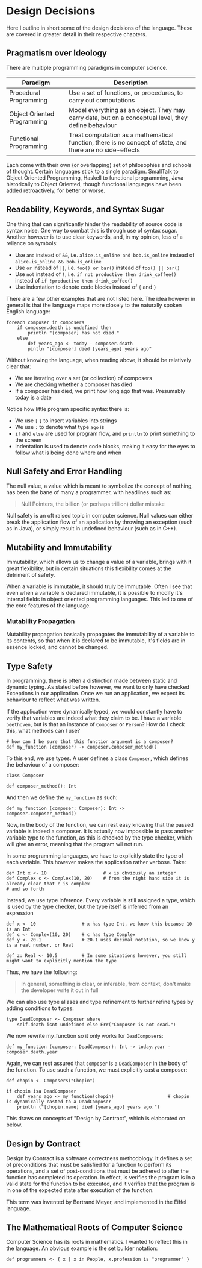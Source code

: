 # Design Decisions

Here I outline in short some of the design decisions of the language. These are covered in greater detail in their
respective chapters.

## Pragmatism over Ideology

There are multiple programming paradigms in computer science.

Paradigm                     | Description
-----------------------------|-------------
Procedural Programming       | Use a set of functions, or procedures, to carry out computations
Object Oriented Programming  | Model everything as an object. They may carry data, but on a conceptual level, they define behaviour
Functional Programming       | Treat computation as a mathematical function, there is no concept of state, and there are no side-effects

Each come with their own (or overlapping) set of philosophies and schools of thought. Certain languages stick to a
single paradigm. SmallTalk to Object Oriented Programming, Haskell to functional programming, Java historically to 
Object Oriented, though functional languages have been added retroactively, for better or worse.

## Readability, Keywords, and Syntax Sugar

One thing that can significantly hinder the readability of source code is syntax noise. One way to combat this is
through use of syntax sugar. Another however is to use clear keywords, and, in my opinion, less of a reliance on
symbols:

* Use `and` instead of `&&`, i.e. `alice.is_online and bob.is_online` instead of `alice.is_online && bob.is_online`
* Use `or` instead of `||`, i.e.  `foo() or bar()` instead of `foo() || bar()`
* Use `not` instead of `!`, i.e. `if not productive then drink_coffee()` instead of `if !productive then drink_coffee()`
* Use indentation to denote code blocks instead of `{` and `}`

There are a few other examples that are not listed here. The idea however in general is that the language maps more 
closely to the naturally spoken English language:

    foreach composer in composers
        if composer.death is undefined then
            println "[composer] has not died."
        else 
            def years_ago <- today - composer.death
            pintln "[composer] died [years_ago] years ago"
            
Without knowing the language, when reading above, it should be relatively clear that:

* We are iterating over a set (or collection) of composers
* We are checking whether a composer has died
* If a composer has died, we print how long ago that was. Presumably today is a date

Notice how little program specific syntax there is:
 
* We use `[` `]` to insert variables into strings
* We use `:` to denote what type `ago` is
* `if` and `else` are used for program flow, and `println` to print something to the screen
* Indentation is used to denote code blocks, making it easy for the eyes to follow what is being done where and when

## Null Safety and Error Handling

The null value, a value which is meant to symbolize the concept of nothing, has been the bane of many a programmer, with
headlines such as:

> Null Pointers, the billion (or perhaps trillion) dollar mistake

Null safety is an oft raised topic in computer science. Null values can either break the application flow of an 
application by throwing an exception (such as in Java), or simply result in undefined behaviour (such as in C++).

## Mutability and Immutability

Immutability, which allows us to change a value of a variable, brings with it great flexibility, but in certain
situations this flexibility comes at the detriment of safety.

When a variable is immutable, it should truly be immutable. Often I see that even when a variable is declared immutable,
it is possible to modify it's internal fields in object oriented programming languages. This led to one of the core
features of the language.

### Mutability Propagation

Mutability propagation basically propagates the immutability of a variable to its contents, so that when it is declared
to be immutable, it's fields are in essence locked, and cannot be changed.

## Type Safety

In programming, there is often a distinction made between static and dynamic typing. As stated before however, we want
to only have checked Exceptions in our application. Once we run an application, we expect its behaviour to reflect what
was written.

If the application were dynamically typed, we would constantly have to verify that variables are indeed what they claim
to be. I have a variable `beethoven`, but is that an instance of `Composer` or `Person`? How do I check this, what
methods can I use?
   
    # how can I be sure that this function argument is a composer?
    def my_function (composer) -> composer.composer_method()
    
To this end, we use types. A user defines a class `Composer`, which defines the behaviour of a composer:

    class Composer
    
    def composer_method(): Int
    
And then we define the `my_function` as such:

    def my_function (composer: Composer): Int -> composer.composer_method()
    
Now, in the body of the function, we can rest easy knowing that the passed variable is indeed a composer. It is actually
now impossible to pass another variable type to the function, as this is checked by the type checker, which will give an
error, meaning that the program wil not run.

In some programming languages, we have to explicitly state the type of each variable. This however makes the application
rather verbose. Take:

    def Int x <- 10                     # x is obviously an integer
    def Complex c <- Complex(10, 20)    # from the right hand side it is already clear that c is complex
    # and so forth    

Instead, we use type inference. Every variable is still assigned a type, which is used by the type checker, but the type
itself is inferred from an expression

    def x <- 10                 # x has type Int, we know this because 10 is an Int
    def c <- Complex(10, 20)    # c has type Complex
    def y <- 20.1               # 20.1 uses decimal notation, so we know y is a real number, or Real
    
    def z: Real <- 10.5         # In some situations however, you still might want to explicitly mention the type

Thus, we have the following:

> In general, something is clear, or inferable, from context, don't make the developer write it out in full

We can also use type aliases and type refinement to further refine types by adding conditions to types:

    type DeadComposer <- Composer where
        self.death isnt undefined else Err("Composer is not dead.")

We now rewrite my_function so it only works for `DeadComposer`s:

    def my_function (composer: DeadComposer): Int -> today.year - composer.death.year
    
Again, we can rest assured that `composer` is a `DeadComposer` in the body of the function. To use such a function, we 
must explicitly cast a composer:

    def chopin <- Composers("Chopin")
    
    if chopin isa DeadComposer
        def years_ago <- my_function(chopin)                    # chopin is dynamically casted to a DeadComposer
        println ("[chopin.name] died [years_ago] years ago.")

This draws on concepts of "Design by Contract", which is elaborated on below.

## Design by Contract

Design by Contract is a software correctness methodology. It defines a set of preconditions that must be satisfied for a
function to perform its operations, and a set of post-conditions that must be adhered to after the function has
completed its operation. In effect, is verifies the program is in a valid state for the function to be executed, and it
verifies that the program is in one of the expected state after execution of the function.

This term was invented by Bertrand Meyer, and implemented in the Eiffel language. 

## The Mathematical Roots of Computer Science

Computer Science has its roots in mathematics. I wanted to reflect this in the language. An obvious example is the
set builder notation:

    def programmers <- { x | x in People, x.profession is "programmer" }
